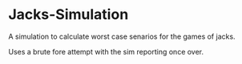 # Jacks-Simulation

A simulation to calculate worst case senarios for the games of jacks.

Uses a brute fore attempt with the sim reporting once over.
